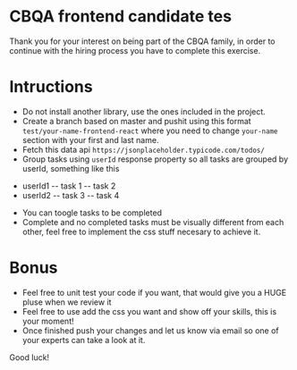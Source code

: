 # CBQA frontend candidate tes
Thank you for your interest on being part of the CBQA family, in order to continue with the hiring process you have to complete this exercise.

# Intructions
* Do not install another library, use the ones included in the project.
* Create a branch based on master and pushit using this format `test/your-name-frontend-react` where you need to change `your-name` section with your first and last name.
* Fetch this data api `https://jsonplaceholder.typicode.com/todos/`
* Group tasks using `userId` response property so all tasks are grouped by userId, something like this
 - userId1
   -- task 1
   -- task 2
 - userId2
   -- task 3
   -- task 4
* You can toogle tasks to be completed
* Complete and no completed tasks must be visually different from each other, feel free to implement the css stuff necesary to achieve it.

# Bonus
* Feel free to unit test your code if you want, that would give you a HUGE pluse when we review it
* Feel free to use add the css you want and show off your skills, this is your moment!
* Once finished push your changes and let us know via email so one of your experts can take a look at it.

Good luck!
